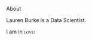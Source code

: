 About 

Lauren Burke is a Data Scientist. 

I am in <span style="font-family:Papyrus; font-size:10px;">LOVE!</span>
